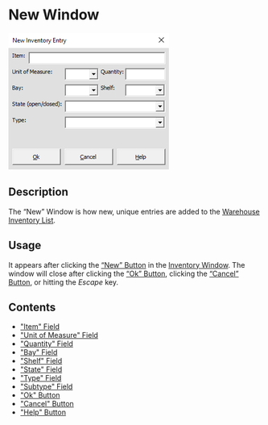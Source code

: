# New Window

![Alt text](/images/image30.png "New Window")

## Description

The “New” Window is how new, unique entries are added to the [Warehouse Inventory List](06_warehouse_inventory_list.md).

## Usage

It appears after clicking the [“New” Button](02_new_button.md) in the [Inventory Window](01_inventory_window.md). The window will close after clicking the [“Ok” Button](39_ok_button.md), clicking the [“Cancel” Button](40_cancel_button.md), or hitting the *Escape* key.

## Contents
- ["Item" Field](31_item_field.md)
- ["Unit of Measure" Field](32_unit_of_measure_field.md)
- ["Quantity" Field](33_quantity_field.md)
- ["Bay" Field](34_bay_field.md)
- ["Shelf" Field](35_shelf_field.md)
- ["State" Field](36_state_field.md)
- ["Type" Field](37_type_field.md)
- ["Subtype" Field](38_subtype_field.md)
- ["Ok" Button](39_ok_button.md)
- ["Cancel" Button](40_cancel_button.md)
- ["Help" Button](41_help_button.md)
